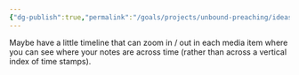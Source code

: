 ```yaml
---
{"dg-publish":true,"permalink":"/goals/projects/unbound-preaching/ideas/timeline-content-box/","tags":["website"],"created":"Jul 19, 2018, 3:07 PM","updated":"Jul 19, 2018, 3:07 PM"}
---
```



Maybe have a little timeline that can zoom in / out in each media item where you can see where your notes are across time (rather than across a vertical index of time stamps).


